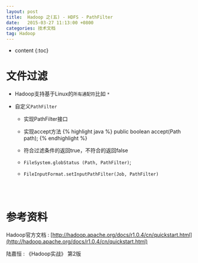 ```yaml
---
layout: post
title:  Hadoop 之(五) - HDFS - PathFilter
date:   2015-03-27 11:13:00 +0800
categories: 技术文档
tag: Hadoop
---
```


* content
{:toc}


文件过滤
=================================

* Hadoop支持基于Linux的`所有通配符`比如 `*`

* 自定义`PathFilter`
	* 实现PathFilter接口
	* 实现accept方法
		{% highlight java %}
			public boolean accept(Path path);
		{% endhighlight %}

	* 符合过滤条件的返回true，不符合的返回false
	* `FileSystem.globStatus (Path, PathFilter)`;
	* `FileInputFormat.setInputPathFilter(Job, PathFilter)`

<br />
<br />

参考资料
=======================

Hadoop官方文档 : [http://hadoop.apache.org/docs/r1.0.4/cn/quickstart.html](http://hadoop.apache.org/docs/r1.0.4/cn/quickstart.html)
<br />

陆嘉恒 : 《Hadoop实战》 第2版

<br />
<br />